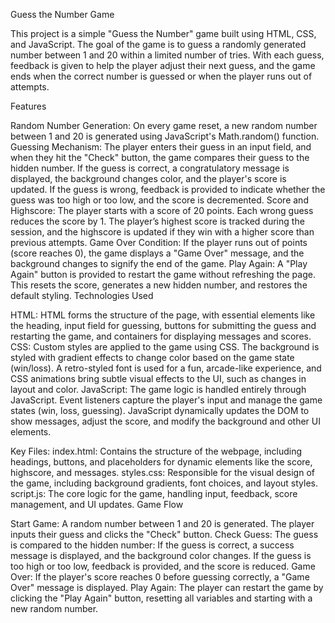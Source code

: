 Guess the Number Game

This project is a simple "Guess the Number" game built using HTML, CSS, and JavaScript. The goal of the game is to guess a randomly generated number between 1 and 20 within a limited number of tries. With each guess, feedback is given to help the player adjust their next guess, and the game ends when the correct number is guessed or when the player runs out of attempts.

Features

Random Number Generation:
On every game reset, a new random number between 1 and 20 is generated using JavaScript's Math.random() function.
Guessing Mechanism:
The player enters their guess in an input field, and when they hit the "Check" button, the game compares their guess to the hidden number.
If the guess is correct, a congratulatory message is displayed, the background changes color, and the player's score is updated.
If the guess is wrong, feedback is provided to indicate whether the guess was too high or too low, and the score is decremented.
Score and Highscore:
The player starts with a score of 20 points. Each wrong guess reduces the score by 1.
The player’s highest score is tracked during the session, and the highscore is updated if they win with a higher score than previous attempts.
Game Over Condition:
If the player runs out of points (score reaches 0), the game displays a "Game Over" message, and the background changes to signify the end of the game.
Play Again:
A "Play Again" button is provided to restart the game without refreshing the page. This resets the score, generates a new hidden number, and restores the default styling.
Technologies Used

HTML:
HTML forms the structure of the page, with essential elements like the heading, input field for guessing, buttons for submitting the guess and restarting the game, and containers for displaying messages and scores.
CSS:
Custom styles are applied to the game using CSS. The background is styled with gradient effects to change color based on the game state (win/loss).
A retro-styled font is used for a fun, arcade-like experience, and CSS animations bring subtle visual effects to the UI, such as changes in layout and color.
JavaScript:
The game logic is handled entirely through JavaScript. Event listeners capture the player's input and manage the game states (win, loss, guessing).
JavaScript dynamically updates the DOM to show messages, adjust the score, and modify the background and other UI elements.

Key Files:
index.html: Contains the structure of the webpage, including headings, buttons, and placeholders for dynamic elements like the score, highscore, and messages.
styles.css: Responsible for the visual design of the game, including background gradients, font choices, and layout styles.
script.js: The core logic for the game, handling input, feedback, score management, and UI updates.
Game Flow

Start Game:
A random number between 1 and 20 is generated.
The player inputs their guess and clicks the "Check" button.
Check Guess:
The guess is compared to the hidden number:
If the guess is correct, a success message is displayed, and the background color changes.
If the guess is too high or too low, feedback is provided, and the score is reduced.
Game Over:
If the player's score reaches 0 before guessing correctly, a "Game Over" message is displayed.
Play Again:
The player can restart the game by clicking the "Play Again" button, resetting all variables and starting with a new random number.
